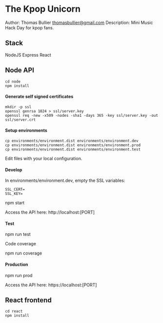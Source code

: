 The Kpop Unicorn
================

Author: Thomas Bullier <thomasbullier@gmail.com>
Description: Mini Music Hack Day for kpop fans.

Stack
-----

NodeJS
Express
React


## Node API

    cd node
    npm install

#### Generate self signed certificates

    mkdir -p ssl
    openssl genrsa 1024 > ssl/server.key
    openssl req -new -x509 -nodes -sha1 -days 365 -key ssl/server.key -out ssl/server.crt

#### Setup environments

    cp environments/environment.dist environments/environment.dev
    cp environments/environment.dist environments/environment.prod
    cp environments/environment.dist environments/environment.test

Edit files with your local configuration.

#### Develop

In environments/environment.dev, empty the SSL variables:

    SSL_CERT=
    SSL_KEY=

npm start

Access the API here: http://localhost:[PORT]

#### Test

npm run test

Code coverage

npm run coverage

#### Production

npm run prod

Access the API here: https://localhost:[PORT]


## React frontend

    cd react
    npm install
